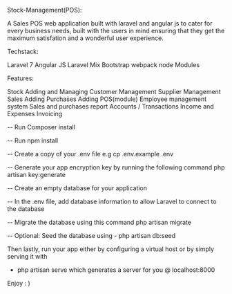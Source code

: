 Stock-Management(POS):

A Sales POS web application built with laravel and angular js to cater for every business needs, built with the users in mind ensuring that they get
the maximum satisfation and a wonderful user experience.

Techstack:

Laravel 7
Angular
JS
Laravel Mix
Bootstrap
webpack
node Modules

Features:

Stock Adding and Managing
Customer Management
Supplier Management
Sales Adding
Purchases Adding
POS(module)
Employee management system
Sales and purchases report
Accounts / Transactions
Income and Expenses
Invoicing 


-- Run Composer install 

-- Run npm install

-- Create a copy of your .env file  e.g cp .env.example .env

-- Generate your app encryption key by running the following command
    php artisan key:generate
    
-- Create an empty database for your application

-- In the .env file, add database information to allow Laravel to connect to the database

-- Migrate the database using this command
    php artisan migrate
    
-- Optional: Seed the database using - php artisan db:seed

Then lastly, run your app either by configuring a virtual host or by simply serving it with 
- php artisan serve which generates a server for you @ localhost:8000

Enjoy : )
